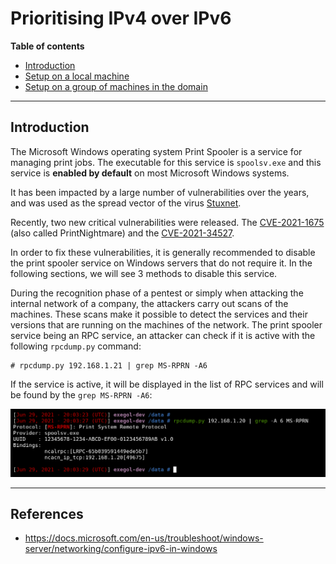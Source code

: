 # Prioritising IPv4 over IPv6

**Table of contents**

 + [Introduction](./#Introduction)
 + [Setup on a local machine](./local-machine.md)
 + [Setup on a group of machines in the domain](./on-a-group-of-machines-in-the-domain.md)

---

## Introduction

The Microsoft Windows operating system Print Spooler is a service for managing print jobs. The executable for this service is `spoolsv.exe` and this service is **enabled by default** on most Microsoft Windows systems.

It has been impacted by a large number of vulnerabilities over the years, and was used as the spread vector of the virus [Stuxnet](http://virus.wikidot.com/stuxnet).

Recently, two new critical vulnerabilities were released. The [CVE-2021-1675](https://msrc.microsoft.com/update-guide/vulnerability/CVE-2021-1675) (also called PrintNightmare) and the [CVE-2021-34527](https://msrc.microsoft.com/update-guide/vulnerability/CVE-2021-34527).

In order to fix these vulnerabilities, it is generally recommended to disable the print spooler service on Windows servers that do not require it. In the following sections, we will see 3 methods to disable this service.


During the recognition phase of a pentest or simply when attacking the internal network of a company, the attackers carry out scans of the machines. These scans make it possible to detect the services and their versions that are running on the machines of the network. The print spooler service being an RPC service, an attacker can check if it is active with the following `rpcdump.py` command:

```
# rpcdump.py 192.168.1.21 | grep MS-RPRN -A6
```

If the service is active, it will be displayed in the list of RPC services and will be found by the `grep MS-RPRN -A6`:

![](./imgs/ms-rprn-activated.png)

---


## References
 - https://docs.microsoft.com/en-us/troubleshoot/windows-server/networking/configure-ipv6-in-windows
